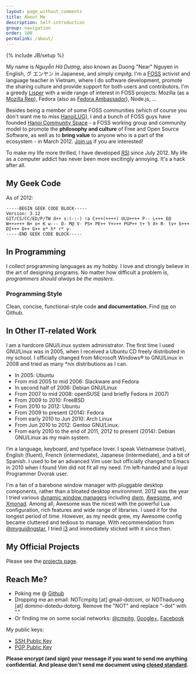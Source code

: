 ```yaml
---
layout: page_without_comments
title: About Me
description: Self-introduction
group: navigation
order: 100
permalink: /about/
---
```

{% include JB/setup %}

My name is *Nguyễn Hà Dương*, also known as Duong "Near" Nguyen in English, グ
エンヤン in Japanese, and simply *cmpitg*. I'm a
[FOSS](http://en.wikipedia.org/wiki/Free_and_Open_Source_Software) activist
and language teacher in Vietnam, where I do software development, promote the
sharing culture and provide support for both users and contributors. I'm a
greedy [Lisper](http://en.wikipedia.org/wiki/Lisp_%28programming_language%29)
with a wide range of interest in FOSS projects: Mozilla (as a
[Mozilla Rep](https://wiki.mozilla.org/User:Cmpitg)), Fedora (also as
[Fedora Ambassador](https://fedoraproject.org/wiki/User:Cmpitg)), Node.js, ...

Besides being a member of some FOSS communities (which of course you don't
want me to miss [HanoiLUG](http://lists.hanoilug.org/listinfo)), I and a bunch
of FOSS guys have founded
[Hanoi Community Space](http://khonggiancongdong.org) - a FOSS working group
and community model to promote the **philosophy and culture** of Free and Open
Source Software, as well as to **bring value** to anyone who is a part of the
ecosystem - in
March 2012. [Join us](https://groups.google.com/group/khonggian-congdong) if
you are interested!

To make my life more thrilled, I have developed
[RSI](http://en.wikipedia.org/wiki/Repetitive_strain_injury) since
July 2012. My life as a computer addict has never been more excitingly
annoying.  It's a hack after all.

## My Geek Code

As of 2012:

```
-----BEGIN GEEK CODE BLOCK-----
Version: 3.12
GIT/CS/CC/ED/P/TW d++ s:(-:-) !a C+++(++++) ULU++++ P-- L+++ E@
W++>+++ N+ o+ K w--- O- M@ V- PS+ PE++ Y+>++ PGP++ t+ 5 X+ R- tv+ b+++
DI+++ D++ G++ e* h* r* y-
-----END GEEK CODE BLOCK-----
```

## In Programming

I collect programming languages as my hobby. I love and strongly believe in
the art of designing programs. No matter how difficult a problem is,
*programmers should always be the masters*.

### Programming Style

Clean, concise, functional-style code **and documentation**.  Find
[me](https://github.com/cmpitg) on Github.

## In Other IT-related Work

I am a hardcore GNU/Linux system administrator. The first time I used
GNU/Linux was in 2005, when I received a Ubuntu CD freely distributed in my
school. I officially changed from Microsoft Windows® to GNU/Linux in 2008 and
tried as many \*nix distributions as I can.

- In 2005: Ubuntu
- From mid 2005 to mid 2006: Slackware and Fedora
- In second half of 2006: Debian GNU/Linux
- From 2007 to mid 2008: openSUSE (and briefly Fedora in 2007)
- From 2009 to 2010: FreeBSD
- From 2010 to 2012: Ubuntu
- From 2009 to present (2014): Fedora
- From early 2010 to Jun 2010: Arch Linux
- From Jun 2010 to 2012: Gentoo GNU/Linux.
- From early 2010 to the end of 2011, 2012 to present (2014): Debian GNU/Linux
  as my main system.

I’m a language, keyboard, and typeface lover. I speak Vietnamese (native),
English (fluent), French (intermediate), Japanese (intermediate), and a bit of
Spanish. I used to be an advanced Vim user but officially changed to Emacs in
2010 when I found Vim did not fit all my need. I’m left-handed and a loyal
Programmer Dvorak user.

I'm a fan of a barebone window manager with pluggable desktop components,
rather than a bloated desktop environment.  2012 was the year I tried various
[dynamic window managers](http://en.wikipedia.org/wiki/Dynamic_window_manager)
including [dwm](https://en.wikipedia.org/wiki/Dwm),
[Awesome](http://en.wikipedia.org/wiki/Awesome_(window_manager)), and
[Xmonad](https://en.wikipedia.org/wiki/Xmonad).  Among all, Awesome was the
nicest with the powerful Lua configuration, rich features and wide range of
libraries.  I used it for the longest period of time.  However, as my needs
grew, my Awesome config became cluttered and tedious to manage.  With
recommendation from [@myguidingstar](https://github.com/myguidingstar/), I
tried [i3](http://en.wikipedia.org/wiki/i3_(window_manager)) and immediately
sticked with it since then.

## My Official Projects

Please see the [projects page](/projects/).

## Reach Me?

- Poking me @ [Github](https://www.github.com/cmpitg)
- Dropping me an email: NOTcmpitg [at] gmail-dotcom, or NOThaduong [at]
  domino-dotedu-dotorg. Remove the "NOT" and replace "-dot" with "."
- Or finding me on some social networks:
  [@cmpitg](http://twitter.com/#!/cmpitg),
  [Google+](https://plus.google.com/#118060248339095886143/about),
  [Facebook](https://www.facebook.com/cmpitg)

My public keys:

* [SSH Public Key](/ssh.public.key.txt)
* [PGP Public Key](/public.key.txt)

**Please encrypt (and sign) your message if you want to send me anything
confidential.  And please don't send me document using
[closed standard](http://www.gnu.org/philosophy/no-word-attachments.html).**
